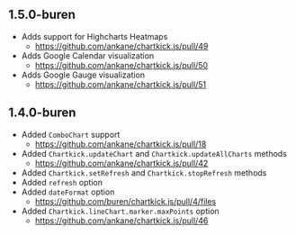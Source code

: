 ## 1.5.0-buren

- Adds support for Highcharts Heatmaps
  + https://github.com/ankane/chartkick.js/pull/49
- Adds Google Calendar visualization
  + https://github.com/ankane/chartkick.js/pull/50
- Adds Google Gauge visualization
  + https://github.com/ankane/chartkick.js/pull/51    

## 1.4.0-buren

- Added `ComboChart` support
  + https://github.com/ankane/chartkick.js/pull/18
- Added `Chartkick.updateChart` and `Chartkick.updateAllCharts` methods
  + https://github.com/ankane/chartkick.js/pull/42
- Added `Chartkick.setRefresh` and `Chartkick.stopRefresh` methods
- Added `refresh` option
- Added `dateFormat` option
  + https://github.com/buren/chartkick.js/pull/4/files
- Added `Chartkick.lineChart.marker.maxPoints` option
  + https://github.com/ankane/chartkick.js/pull/46
